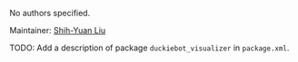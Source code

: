 <div id='duckiebot_visualizer-autogenerated' markdown='1'>


<!-- do not edit this file, autogenerated -->

No authors specified.

Maintainer: [Shih-Yuan Liu](mailto:syliu@mit.edu)

TODO: Add a description of package `duckiebot_visualizer` in `package.xml`.



</div>

